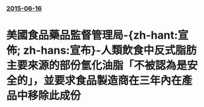 ### [2015-06-16](/news/2015/06/16/index.md)

##### 
#  美國食品藥品監督管理局-{zh-hant:宣佈; zh-hans:宣布}-人類飲食中反式脂肪主要來源的部份氫化油脂「不被認為是安全的」，並要求食品製造商在三年內在產品中移除此成份



